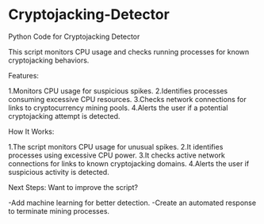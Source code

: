 # Cryptojacking-Detector

Python Code for Cryptojacking Detector

This script monitors CPU usage and checks running processes for known cryptojacking behaviors.

Features:

1.Monitors CPU usage for suspicious spikes.
2.Identifies processes consuming excessive CPU resources.
3.Checks network connections for links to cryptocurrency mining pools.
4.Alerts the user if a potential cryptojacking attempt is detected.


How It Works:

1.The script monitors CPU usage for unusual spikes.
2.It identifies processes using excessive CPU power.
3.It checks active network connections for links to known cryptojacking domains.
4.Alerts the user if suspicious activity is detected.

Next Steps: Want to improve the script?

-Add machine learning for better detection.
-Create an automated response to terminate mining processes.
